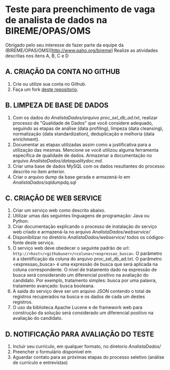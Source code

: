 # Teste para preenchimento de vaga de analista de dados na BIREME/OPAS/OMS
Obrigado pelo seu interesse de fazer parte da equipe da (BIREME/OPAS/OMS)[http://www.paho.org/bireme]
Realize as atividades descritas nos itens A, B, C e D
## A. CRIAÇÃO DA CONTA NO GITHUB
1. Crie ou utilize sua conta no Github.
1. Faça um fork [deste repositorio](https://github.com/bireme/ProcessoSeletivo).
## B. LIMPEZA DE BASE DE DADOS
1. Com os dados do *AnalistaDados/arquivo proc_sel_db_ad.txt*, realizar processo de "Qualidade de Dados" que você considere adequado, seguindo as etapas de análise (data profiling), limpeza (data cleansing), normalização (data standardization), deduplicação e melhoria (data enrichment).
1. Documentar as etapas utilizadas assim como a justificativa para a utilização das mesmas. Mencione se você utilizou alguma ferramenta específica de qualidade de dados. Armazenar a documentação no arquivo *AnalistaDados/dataqualitydoc.md*.
1. Criar uma base de dados MySQL com os dados resultantes do processo descrito no ítem anterior.
1. Criar o arquivo dump da base gerada e armazená-lo em *AnalistaDados/sqldumpdq.sql*
## C. CRIAÇÃO DE WEB SERVICE
1. Criar um serviço web como descrito abaixo.
1. Utilizar umas das seguintes linguagens de programação: Java ou Python.
1. Criar documentação explicando o processo de instalação do serviço web criado e armazená-la no arquivo *AnalistaDados/webservice/*
1. Disponibilizar no diretório *AnalistaDados/webservice/* todos os códigos-fonte deste serviço.
1. O serviço web deve obedecer o seguinte padrão de url: `http://<host>/<githubuser>/<coluna>/<expressao_busca>`. O parâmetro <coluna> é a identificação da coluna do arquivo proc_sel_db_ad.txt. O parâmetro <expressao_busca> é uma expressão de busca que será aplicada na coluna correspondente. O nível de tratamento dado na expressão de busca será considerando um diferencial positivo na avaliação do candidato. Por exemplo, tratamento simples: busca por uma palavra, tratamento avançado: busca booleana.
1. A saída do serviço deve ser um arquivo JSON contendo o total de registros recuperados na busca e os dados de cada um destes registros.
1. O uso da biblioteca Apache Lucene e de framework web para construção da solução será considerado um diferencial positivo na avaliação do candidato.
## D. NOTIFICAÇÃO PARA AVALIAÇÃO DO TESTE
1. Incluir seu currículo, em qualquer formato, no diretorio *AnalistaDados/*
1. Preencher o formulário disponível em 
1. Aguardar contato para as próximas etapas do processo seletivo (análise de currículo e entrevistas)
